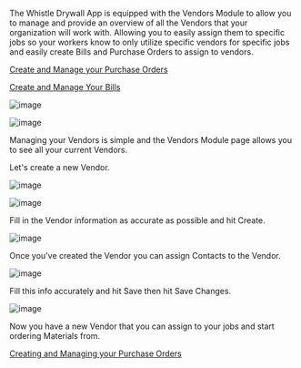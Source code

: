 The Whistle Drywall App is equipped with the Vendors Module to allow you to manage and provide an overview of all the Vendors that your organization will work with. Allowing you to easily assign them to specific jobs so your workers know to only utilize specific vendors for specific jobs and easily create Bills and Purchase Orders to assign to vendors.

[Create and Manage your Purchase Orders](https://help.whistledrywallapp.com/Purchase%20Orders/creating-and-managing-your-purchase-orders/)

[Create and Manage Your Bills](https://help.whistledrywallapp.com/Bills/create-and-manage-your-bills/)

![image](https://github.com/user-attachments/assets/490db31c-37f4-4ac0-9293-5b75bd705170)

![image](https://github.com/user-attachments/assets/a6490752-ba41-41c9-9708-882df74adb6a)

Managing your Vendors is simple and the Vendors Module page allows you to see all your current Vendors.

Let's create a new Vendor.

![image](https://github.com/user-attachments/assets/c89f5c66-f719-4a93-bb17-84ea83a7d61a)

![image](https://github.com/user-attachments/assets/4737fdf2-1637-47d1-bc93-55ef549db3c1)

Fill in the Vendor information as accurate as possible and hit Create.

![image](https://github.com/user-attachments/assets/d89226a4-a749-4698-b085-ebdae348cb47)

Once you've created the Vendor you can assign Contacts to the Vendor.

![image](https://github.com/user-attachments/assets/6f08e1e6-f445-4935-9659-c6b3d3d5da73)

Fill this info accurately and hit Save then hit Save Changes.

![image](https://github.com/user-attachments/assets/04f933a0-7c09-44c5-b974-f5790b2b6917)

Now you have a new Vendor that you can assign to your jobs and start ordering Materials from.

[Creating and Managing your Purchase Orders](https://help.whistledrywallapp.com/Purchase%20Orders/creating-and-managing-your-purchase-orders/)
